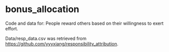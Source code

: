 # bonus_allocation

Code and data for: People reward others based on their willingness to exert effort.



Data/resp_data.csv was retrieved from https://github.com/yyyxiang/responsibility_attribution.
